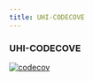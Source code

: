 ```yaml
---
title: UHI-CODECOVE
---
```

### UHI-CODECOVE

[![codecov](https://codecov.io/gh/tech-university-india/uhi-codecov-sample/branch/main/graph/badge.svg?token=X5QJMPULJZ)](https://codecov.io/gh/tech-university-india/uhi-codecov-sample)
